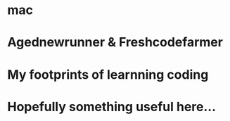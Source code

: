 # mac
# Agednewrunner & Freshcodefarmer
# My footprints of learnning coding
# Hopefully something useful here...
